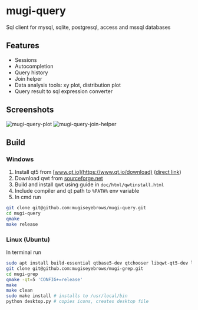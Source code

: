 # mugi-query

Sql client for mysql, sqlite, postgresql, access and mssql databases 

## Features

- Sessions
- Autocompletion
- Query history
- Join helper
- Data analysis tools: xy plot, distribution plot
- Query result to sql expression converter

## Screenshots

![mugi-query-plot](https://mugiseyebrows.github.io/img/mugi-query-plot.png)
![mugi-query-join-helper](https://mugiseyebrows.github.io/img/mugi-query-join-helper.png)

## Build 

### Windows

1) Install qt5 from [www.qt.io](https://www.qt.io/download) ([direct link](http://master.qt.io/archive/qt/5.11/5.11.3/qt-opensource-windows-x86-5.11.3.exe))
2) Download qwt from [sourceforge.net](https://sourceforge.net/projects/qwt/files/qwt/6.1.4/qwt-6.1.4.zip/download)
3) Build and install qwt using guide in `doc/html/qwtinstall.html`
4) Include compiler and qt path to `%PATH%` env variable
5) In cmd run

```bash
git clone git@github.com:mugiseyebrows/mugi-query.git
cd mugi-query
qmake
make release
```

### Linux (Ubuntu)

In terminal run

```bash
sudo apt install build-essential qtbase5-dev qtchooser libqwt-qt5-dev libqt5svg5-dev libqt5sql5-ibase libqt5sql5-mysql libqt5sql5-odbc libqt5sql5-psql libqt5sql5-sqlite libqt5sql5-tds git
git clone git@github.com:mugiseyebrows/mugi-grep.git
cd mugi-grep
qmake -qt=5 'CONFIG+=release'
make
make clean
sudo make install # installs to /usr/local/bin
python desktop.py # copies icons, creates desktop file
```